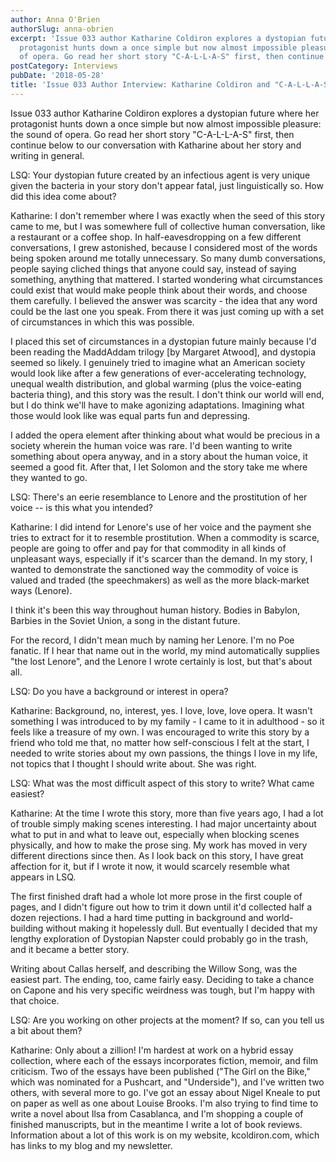 ```yaml
---
author: Anna O'Brien
authorSlug: anna-obrien
excerpt: 'Issue 033 author Katharine Coldiron explores a dystopian future where her
  protagonist hunts down a once simple but now almost impossible pleasure: the sound
  of opera. Go read her short story "C-A-L-L-A-S" first, then continue below to our...'
postCategory: Interviews
pubDate: '2018-05-28'
title: 'Issue 033 Author Interview: Katharine Coldiron and "C-A-L-L-A-S"'
---
```

Issue 033 author Katharine Coldiron explores a dystopian future where her protagonist hunts down a once simple but now almost impossible pleasure: the sound of opera. Go read her short story "C-A-L-L-A-S" first, then continue below to our conversation with Katharine about her story and writing in general.

LSQ: Your dystopian future created by an infectious agent is very unique given the bacteria in your story don't appear fatal, just linguistically so. How did this idea come about?

Katharine: I don't remember where I was exactly when the seed of this story came to me, but I was somewhere full of collective human conversation, like a restaurant or a coffee shop. In half-eavesdropping on a few different conversations, I grew astonished, because I considered most of the words being spoken around me totally unnecessary. So many dumb conversations, people saying cliched things that anyone could say, instead of saying something, anything that mattered. I started wondering what circumstances could exist that would make people think about their words, and choose them carefully. I believed the answer was scarcity - the idea that any word could be the last one you speak. From there it was just coming up with a set of circumstances in which this was possible.

I placed this set of circumstances in a dystopian future mainly because I'd been reading the MaddAddam trilogy [by Margaret Atwood], and dystopia seemed so likely. I genuinely tried to imagine what an American society would look like after a few generations of ever-accelerating technology, unequal wealth distribution, and global warming (plus the voice-eating bacteria thing), and this story was the result. I don't think our world will end, but I do think we'll have to make agonizing adaptations. Imagining what those would look like was equal parts fun and depressing.

I added the opera element after thinking about what would be precious in a society wherein the human voice was rare. I'd been wanting to write something about opera anyway, and in a story about the human voice, it seemed a good fit. After that, I let Solomon and the story take me where they wanted to go.

LSQ: There's an eerie resemblance to Lenore and the prostitution of her voice -- is this what you intended?

Katharine: I did intend for Lenore's use of her voice and the payment she tries to extract for it to resemble prostitution. When a commodity is scarce, people are going to offer and pay for that commodity in all kinds of unpleasant ways, especially if it's scarcer than the demand. In my story, I wanted to demonstrate the sanctioned way the commodity of voice is valued and traded (the speechmakers) as well as the more black-market ways (Lenore).

I think it's been this way throughout human history. Bodies in Babylon, Barbies in the Soviet Union, a song in the distant future.

For the record, I didn't mean much by naming her Lenore. I'm no Poe fanatic. If I hear that name out in the world, my mind automatically supplies "the lost Lenore", and the Lenore I wrote certainly is lost, but that's about all.

LSQ: Do you have a background or interest in opera?

Katharine: Background, no, interest, yes. I love, love, love opera. It wasn't something I was introduced to by my family - I came to it in adulthood - so it feels like a treasure of my own. I was encouraged to write this story by a friend who told me that, no matter how self-conscious I felt at the start, I needed to write stories about my own passions, the things I love in my life, not topics that I thought I should write about. She was right.

LSQ: What was the most difficult aspect of this story to write? What came easiest?

Katharine: At the time I wrote this story, more than five years ago, I had a lot of trouble simply making scenes interesting. I had major uncertainty about what to put in and what to leave out, especially when blocking scenes physically, and how to make the prose sing. My work has moved in very different directions since then. As I look back on this story, I have great affection for it, but if I wrote it now, it would scarcely resemble what appears in LSQ.

The first finished draft had a whole lot more prose in the first couple of pages, and I didn't figure out how to trim it down until it'd collected half a dozen rejections. I had a hard time putting in background and world-building without making it hopelessly dull. But eventually I decided that my lengthy exploration of Dystopian Napster could probably go in the trash, and it became a better story.

Writing about Callas herself, and describing the Willow Song, was the easiest part. The ending, too, came fairly easy. Deciding to take a chance on Capone and his very specific weirdness was tough, but I'm happy with that choice.

LSQ: Are you working on other projects at the moment? If so, can you tell us a bit about them?

Katharine: Only about a zillion! I'm hardest at work on a hybrid essay collection, where each of the essays incorporates fiction, memoir, and film criticism. Two of the essays have been published ("The Girl on the Bike," which was nominated for a Pushcart, and "Underside"), and I've written two others, with several more to go. I've got an essay about Nigel Kneale to put on paper as well as one about Louise Brooks. I'm also trying to find time to write a novel about Ilsa from Casablanca, and I'm shopping a couple of finished manuscripts, but in the meantime I write a lot of book reviews. Information about a lot of this work is on my website, kcoldiron.com, which has links to my blog and my newsletter.